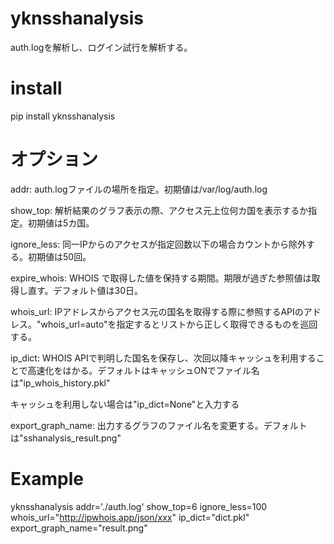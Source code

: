 # yknsshanalysis

auth.logを解析し、ログイン試行を解析する。
# install
pip install yknsshanalysis

# オプション
addr:
auth.logファイルの場所を指定。初期値は/var/log/auth.log

show_top:
解析結果のグラフ表示の際、アクセス元上位何カ国を表示するか指定。初期値は5カ国。

ignore_less:
同一IPからのアクセスが指定回数以下の場合カウントから除外する。初期値は50回。

expire_whois:
WHOIS で取得した値を保持する期間。期限が過ぎた参照値は取得し直す。デフォルト値は30日。

whois_url:
IPアドレスからアクセス元の国名を取得する際に参照するAPIのアドレス。"whois_url=auto"を指定するとリストから正しく取得できるものを巡回する。

ip_dict:
WHOIS APIで判明した国名を保存し、次回以降キャッシュを利用することで高速化をはかる。デフォルトはキャッシュONでファイル名は"ip_whois_history.pkl"

キャッシュを利用しない場合は"ip_dict=None"と入力する

export_graph_name:
出力するグラフのファイル名を変更する。デフォルトは"sshanalysis_result.png"

# Example
yknsshanalysis addr='./auth.log' show_top=6 ignore_less=100 whois_url="http://ipwhois.app/json/xxx" ip_dict="dict.pkl" export_graph_name="result.png"

